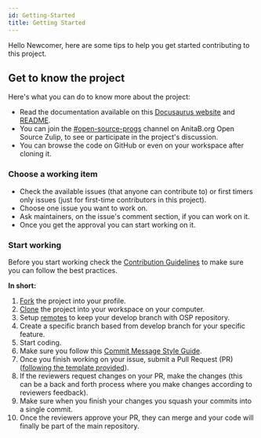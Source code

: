 ```yaml
---
id: Getting-Started
title: Getting Started
---
```


Hello Newcomer, here are some tips to help you get started contributing to this project.

## Get to know the project
Here's what you can do to know more about the project:

* Read the documentation available on this [Docusaurus website](https://osp-backend-docs.surge.sh/) and [README](https://github.com/anitab-org/open-source-programs-backend/blob/develop/README.md).
* You can join the [#open-source-progs](https://anitab-org.zulipchat.com/#narrow/stream/237907-open-source-progs) channel on AnitaB.org Open Source Zulip, to see or participate in the project's discussion.
* You can browse the code on GitHub or even on your workspace after cloning it.

### Choose a working item
* Check the available issues (that anyone can contribute to) or first timers only issues (just for first-time contributors in this project).
* Choose one issue you want to work on.
* Ask maintainers, on the issue's comment section, if you can work on it.
* Once you get the approval you can start working on it.

### Start working
Before you start working check the [Contribution Guidelines](https://github.com/anitab-org/open-source-programs-backend/blob/develop/.github/CONTRIBUTING.md) to make sure you can follow the best practices.

**In short:**

1. [Fork](./Fork,-Clone,-Remote-and-Pull-Request.md#fork-the-repo) the project into your profile.
2. [Clone](./Fork,-Clone,-Remote-and-Pull-Request.md#clone) the project into your workspace on your computer.
3. Setup [remotes](./Fork,-Clone,-Remote-and-Pull-Request.md#add-remote) to keep your develop branch with OSP repository.
4. Create a specific branch based from develop branch for your specific feature.
5. Start coding.
6. Make sure you follow this [Commit Message Style Guide](https://osp-backend-docs.surge.sh/docs/Commit-Message-Style-Guide).
7. Once you finish working on your issue, submit a Pull Request (PR) ([following the template provided](https://github.com/anitab-org/open-source-programs-backend/blob/develop/.github/PULL_REQUEST_TEMPLATE.md)).
8. If the reviewers request changes on your PR, make the changes (this can be a back and forth process where you make changes according to reviewers feedback).
9. Make sure when you finish your changes you squash your commits into a single commit.
10. Once the reviewers approve your PR, they can merge and your code will finally be part of the main repository.
